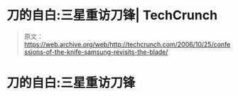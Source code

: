 # 刀的自白:三星重访刀锋| TechCrunch

> 原文：<https://web.archive.org/web/http://techcrunch.com/2006/10/25/confessions-of-the-knife-samsung-revisits-the-blade/>

# 刀的自白:三星重访刀锋